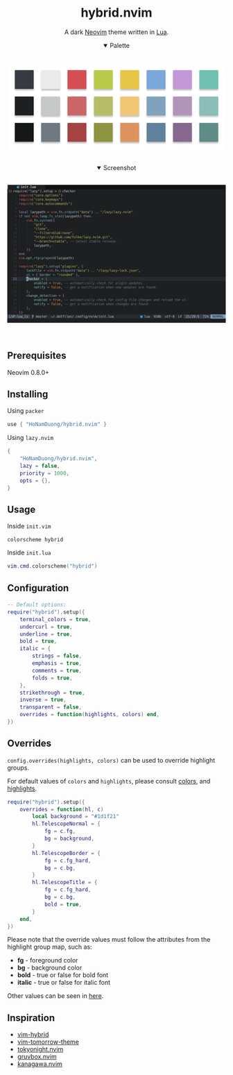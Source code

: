 <div align="center">

# hybrid.nvim

A dark [Neovim](https://github.com/neovim/neovim) theme written in [Lua](https://www.lua.org).

<details open>
<summary>Palette</summary>
<br>

![Palette](./palette.png)

</details>
<br>

<details open>
<summary>Screenshot</summary>
<br>

![Screenshot](./screenshot.png)

</details>
<br>

</div>

## Prerequisites

Neovim 0.8.0+

## Installing

Using `packer`

```lua
use { "HoNamDuong/hybrid.nvim" }
```

Using `lazy.nvim`

```lua
{
    "HoNamDuong/hybrid.nvim",
    lazy = false,
    priority = 1000,
    opts = {},
}
```

## Usage

Inside `init.vim`

```vim
colorscheme hybrid
```

Inside `init.lua`

```lua
vim.cmd.colorscheme("hybrid")
```

## Configuration

```lua
-- Default options:
require("hybrid").setup({
    terminal_colors = true,
    undercurl = true,
    underline = true,
    bold = true,
    italic = {
        strings = false,
        emphasis = true,
        comments = true,
        folds = true,
    },
    strikethrough = true,
    inverse = true,
    transparent = false,
    overrides = function(highlights, colors) end,
})
```

## Overrides

`config.overrides(highlights, colors)` can be used to override highlight groups.

For default values of `colors` and `highlights`, please consult [colors](./lua/hybrid/colors.lua), and [highlights](./lua/hybrid/highlights.lua).

```lua
require("hybrid").setup({
    overrides = function(hl, c)
        local background = "#1d1f21"
        hl.TelescopeNormal = {
            fg = c.fg,
            bg = background,
        }
        hl.TelescopeBorder = {
            fg = c.fg_hard,
            bg = c.bg,
        }
        hl.TelescopeTitle = {
            fg = c.fg_hard,
            bg = c.bg,
            bold = true,
        }
    end,
})
```

Please note that the override values must follow the attributes from the highlight group map, such as:

-   **fg** - foreground color
-   **bg** - background color
-   **bold** - true or false for bold font
-   **italic** - true or false for italic font

Other values can be seen in [here](<https://neovim.io/doc/user/builtin.html#synIDattr()>).

## Inspiration

-   [vim-hybrid](https://github.com/w0ng/vim-hybrid)
-   [vim-tomorrow-theme](https://github.com/chriskempson/vim-tomorrow-theme)
-   [tokyonight.nvim](https://github.com/folke/tokyonight.nvim)
-   [gruvbox.nvim](https://github.com/ellisonleao/gruvbox.nvim)
-   [kanagawa.nvim](https://github.com/rebelot/kanagawa.nvim)
